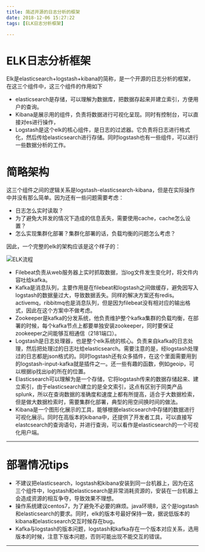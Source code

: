 ```yaml
---
title: 简述开源的日志分析的框架
date: 2018-12-06 15:27:22
tags: [ELK日志分析框架]

---
```


# ELK日志分析框架 

Elk是elasticsearch+logstash+kibana的简称，是一个开源的日志分析的框架，在这三个组件中，这三个组件的作用如下

- elasticsearch是存储，可以理解为数据库，把数据存起来并建立索引，方便用户的查询。
- Kibana是展示用的组件，负责将数据进行可视化呈现。同时有控制台，可以直接对es进行操作，
- Logstash是这个elk的核心组件，是日志的过滤器。它负责将日志进行格式化，然后传给elasticsearch进行存储。同时logstash也有一些组件，可以进行一些数据分析的工作。

<!--more-->

#  简略架构

这三个组件之间的逻辑关系是logstash-elasticsearch-kibana，但是在实际操作中并没有那么简单。因为还有一些问题需要考虑：

- 日志怎么实时读取？
- 为了避免大并发的情况下造成的信息丢失，需要使用cache，cache怎么设置？
- 怎么实现集群化部署？集群化部署的话，负载均衡的问题怎么考虑？

因此，一个完整的elk的架构应该是这个样子的：

![ELK流程](/img/2018-12-6/ELK.png)



- Filebeat负责从web服务器上实时抓取数据，当log文件发生变化时，将文件内容吐给kafka。
- Kafka是消息队列，主要作用是在filebeat和logstash之间做缓存，避免因写入logstash的数据量过大，导致数据丢失。同样的解决方案还有redis。activemq，ribbitmq也是消息队列，但是因为filebeat没有相对应的输出格式，因此在这个方案中不做考虑。
- Zookeeper是kafka的分发系统，他负责维护整个kafka集群的负载均衡，在部署的时候，每个kafka节点上都要单独安装zookeeper，同时要保证zookeeper之间能够互相通信（2181端口）。
- Logstash是日志处理器，也是整个elk系统的核心。负责来自kafka的日志处理，然后把处理过的日志吐给elasticsearch。需要注意的是，经logstash处理过的日志都是json格式的。同时logstash还有众多插件，在这个里面需要用到的logstash-input-kafka就是插件之一。还一些有趣的函数，例如geoip，可以根据ip找出ip的所在的位置。
- Elasticsearch可以理解为是一个存储，它将logstash传来的数据存储起来、建立索引，由于elasticsearch建立的是全文索引，这点有区别于同类产品splunk，所以在查询数据的准确度和速度上都有所提高，适合于大数据检索，但是做大数据检索时，需要集群化部署，典型的用空间换时间的做法。
- Kibana是一个图形化展示的工具，能够根据elasticsearch中存储的数据进行可视化展示。同时在高版本的kibana中，还提供了开发者工具，可以直接写elastcsearch的查询语句，并进行查询，可以看作是elasticsearch的一个可视化用户端。

---

# 部署情况tips

- 不建议把elasticsearch，logstash和kibana安装到同一台机器上，因为在这三个组件中，logstash和elasticsearch是非常消耗资源的，安装在一台机器上会造成资源的相互争夺，导致效果不理想。
- 操作系统建议centos7，为了避免不必要的麻烦。java环境8，这个是logstash和elasticsearch的要求。同时，elk的版本号最好保持一致，据说低版本的kibana和elasticsearch交互时候存在bug。
- Kafka与logstash的版本问题，logstash和kafka存在一个版本对应关系，选用版本的时候，注意下版本问题，否则可能出现不能交互的错误。

---

